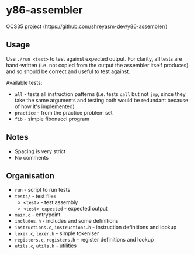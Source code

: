 # y86-assembler

OCS35 project (<https://github.com/shreyasm-dev/y86-assembler/>)

## Usage

Use `./run <test>` to test against expected output. For clarity, all tests are hand-written (i.e. not copied from the output the assembler itself produces) and so should be correct and useful to test against.

Available tests:

- `all` - tests all instruction patterns (i.e. tests `call` but not `jmp`, since they take the same arguments and testing both would be redundant because of how it's implemented)
- `practice` - from the practice problem set
- `fib` - simple fibonacci program

## Notes

- Spacing is very strict
- No comments

## Organisation

- `run` - script to run tests
- `tests/` - test files
  - `<test>` - test assembly
  - `<test>-expected` - expected output
- `main.c` - entrypoint
- `includes.h` - includes and some definitions
- `instructions.c`, `instructions.h` - instruction definitions and lookup
- `lexer.c`, `lexer.h` - simple tokeniser
- `registers.c`, `registers.h` - register definitions and lookup
- `utils.c`, `utils.h` - utilities

